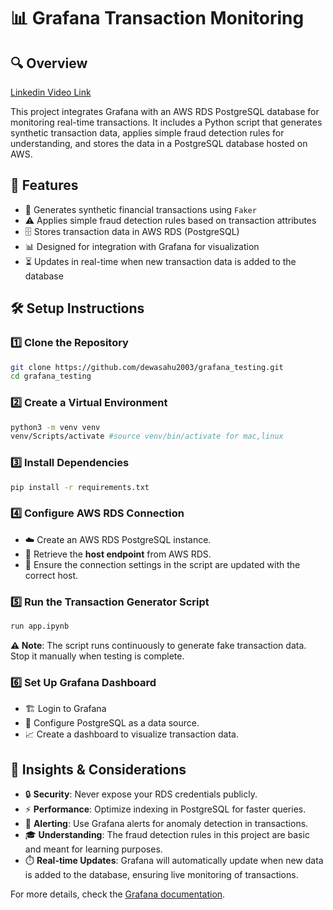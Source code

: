 # 📊 Grafana Transaction Monitoring

## 🔍 Overview
[Linkedin Video Link](https://www.linkedin.com/posts/dewasahu_grafana-aws-postgresql-activity-7295869490007871488-y85D?utm_source=share&utm_medium=member_desktop) 

This project integrates Grafana with an AWS RDS PostgreSQL database for monitoring real-time transactions. It includes a Python script that generates synthetic transaction data, applies simple fraud detection rules for understanding, and stores the data in a PostgreSQL database hosted on AWS.

## 🚀 Features

- 🔄 Generates synthetic financial transactions using `Faker`
- ⚠️ Applies simple fraud detection rules based on transaction attributes
- 🗄️ Stores transaction data in AWS RDS (PostgreSQL)
- 📊 Designed for integration with Grafana for visualization
- ⏳ Updates in real-time when new transaction data is added to the database

## 🛠️ Setup Instructions

### 1️⃣ Clone the Repository

```bash
git clone https://github.com/dewasahu2003/grafana_testing.git
cd grafana_testing
```

### 2️⃣ Create a Virtual Environment

```bash
python3 -m venv venv
venv/Scripts/activate #source venv/bin/activate for mac,linux
```

### 3️⃣ Install Dependencies

```bash
pip install -r requirements.txt
```

### 4️⃣ Configure AWS RDS Connection

- ☁️ Create an AWS RDS PostgreSQL instance.
- 🔑 Retrieve the **host endpoint** from AWS RDS.
- 📝 Ensure the connection settings in the script are updated with the correct host.

### 5️⃣ Run the Transaction Generator Script

```bash
run app.ipynb
```

**⚠️ Note**: The script runs continuously to generate fake transaction data. Stop it manually when testing is complete.

### 6️⃣ Set Up Grafana Dashboard

- 🏗️ Login to Grafana
- 🔗 Configure PostgreSQL as a data source.
- 📈 Create a dashboard to visualize transaction data.

## 🔎 Insights & Considerations

- 🔒 **Security**: Never expose your RDS credentials publicly.
- ⚡ **Performance**: Optimize indexing in PostgreSQL for faster queries.
- 🔔 **Alerting**: Use Grafana alerts for anomaly detection in transactions.
- 🎓 **Understanding**: The fraud detection rules in this project are basic and meant for learning purposes.
- ⏱️ **Real-time Updates**: Grafana will automatically update when new data is added to the database, ensuring live monitoring of transactions.

For more details, check the [Grafana documentation](https://grafana.com/docs/).

